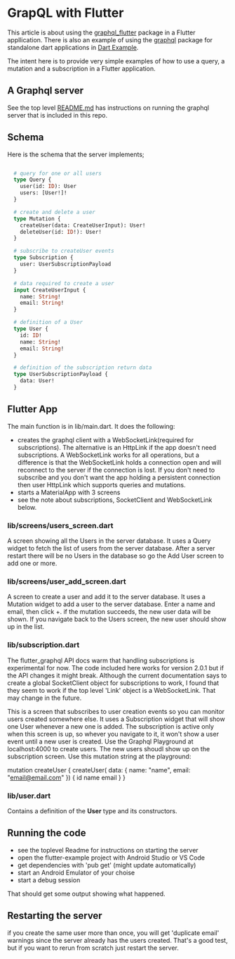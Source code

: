 # GrapQL with Flutter

This article is about using the [graphql_flutter](https://pub.dev/packages/graphql_flutter) package in a Flutter
appllication. There is also an example of using the [graphql](https://pub.dev/packages/graphql) package for standalone dart applications in [Dart Example](../dart-example/README.md).

The intent here is to provide very simple examples of how to use a query, a mutation and a subscription in a Flutter
application. 

## A Graphql server

See the top level [README.md](../README.md) has instructions on  running the graphql server that is included in this repo.

## Schema

Here is the schema that the server implements;

```graphql

  # query for one or all users
  type Query {
    user(id: ID): User  
    users: [User!]! 
  }

  # create and delete a user
  type Mutation {
    createUser(data: CreateUserInput): User!
    deleteUser(id: ID!): User!
  }

  # subscribe to createUser events
  type Subscription {
    user: UserSubscriptionPayload 
  }

  # data required to create a user
  input CreateUserInput {
    name: String!
    email: String!
  }

  # definition of a User
  type User {
    id: ID!
    name: String!
    email: String!
  }

  # definition of the subscription return data
  type UserSubscriptionPayload {
    data: User!
  }
```

## Flutter App

The main function is in lib/main.dart. It does the following: 


- creates the graphql client with a WebSocketLink(required for subscriptions). The alternative is an HttpLink if the app doesn't need subscriptions. A WebSocketLink works for all operations, but a difference is that the WebSocketLink holds a connection open and will reconnect to the server if the connection is lost. If you don't need to subscribe and you don't want the app holding a persistent connection then user HttpLink which supports queries and mutations.
- starts a MaterialApp with 3 screens
- see the note about subscriptions, SocketClient and WebSocketLink below.


### lib/screens/users_screen.dart

A screen showing all the Users in the server database. It uses a Query widget to fetch the list of 
users from the server database. After a server restart there will be no Users in the database
so go the Add User screen to add one or more.

### lib/screens/user_add_screen.dart

A screen to create a user and add it to the server database. It uses a Mutation widget to add a user to 
the server database. Enter a name and email, then click +. if the mutation succeeds, the new
user data will be shown. If you navigate back to the Users screen, the new user should show
up in the list.

### lib/subscription.dart

The flutter_graphql API docs warm that handling subscriptions is experimental for now. The code 
included here works for version 2.0.1 but if the API changes it might break. Although the
current documentation says to create a global SocketClient object for subscriptions to work,
I found that they seem to work if the top level 'Link' object is a WebSocketLink. That may change
in the future. 

This is a screen that subscribes to user creation events so you can monitor users created somewhere else. It
uses a Subscription widget that will show one User whenever a new one is added. The subscription
is active only when this screen is up, so whever you navigate to it, it won't show a user event
until a new user is created. Use the Graphql Playground at localhost:4000 to create users. The new
users shoudl show up on the subscription screen. 
Use this mutation string at the playground:

 mutation createUser {
    createUser(
      data: { name: "name", email: "email@email.com" })
      {
      id
      name
      email
    }
  }

### lib/user.dart

Contains a definition of the **User** type and its constructors.

## Running the code

  - see the toplevel Readme for instructions on starting the server
  - open the flutter-example project with Android Studio or VS Code
  - get dependencies with 'pub get' (might update automatically)
  - start an Android Emulator of your choise
  - start a debug session

That should get some output showing what happened.

## Restarting the server

if you create the same user more than once, you will get 'duplicate email' warnings since the server
already has the users created. That's a good test, but if you want to rerun from scratch just restart
the server.


